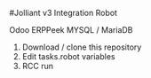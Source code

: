 #Jolliant v3 Integration Robot

Odoo ERPPeek
MYSQL / MariaDB

1. Download / clone this repository
2. Edit tasks.robot variables
3. RCC run